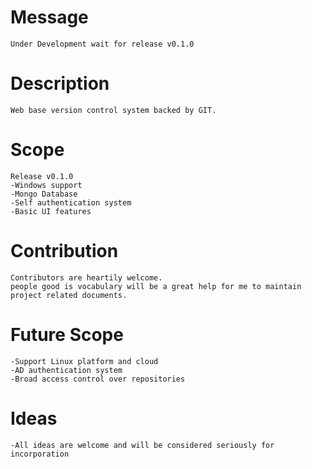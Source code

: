 # Message
    Under Development wait for release v0.1.0

# Description
    Web base version control system backed by GIT.

# Scope
    Release v0.1.0
    -Windows support
    -Mongo Database
    -Self authentication system
    -Basic UI features

# Contribution
    Contributors are heartily welcome.
    people good is vocabulary will be a great help for me to maintain project related documents.

# Future Scope
    -Support Linux platform and cloud
    -AD authentication system
    -Broad access control over repositories

# Ideas
    -All ideas are welcome and will be considered seriously for incorporation